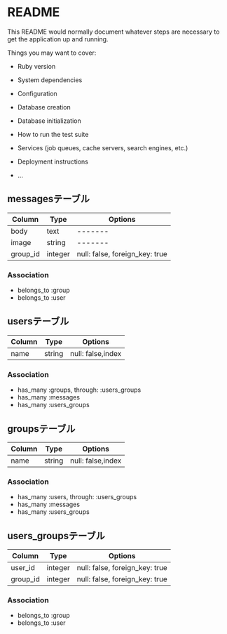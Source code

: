 # README

This README would normally document whatever steps are necessary to get the
application up and running.

Things you may want to cover:

* Ruby version

* System dependencies

* Configuration

* Database creation

* Database initialization

* How to run the test suite

* Services (job queues, cache servers, search engines, etc.)

* Deployment instructions

* ...


## messagesテーブル

|Column|Type|Options|
|------|----|-------|
|body|text|-------|
|image|string|-------|
|group_id|integer|null: false, foreign_key: true|

### Association
- belongs_to :group
- belongs_to :user


## usersテーブル

|Column|Type|Options|
|------|----|-------|
|name|string|null: false,index|

### Association
- has_many :groups, through: :users_groups
- has_many :messages
- has_many :users_groups


## groupsテーブル
|Column|Type|Options|
|------|----|-------|
|name|string|null: false,index|

### Association
- has_many :users, through: :users_groups
- has_many :messages
- has_many :users_groups


## users_groupsテーブル

|Column|Type|Options|
|------|----|-------|
|user_id|integer|null: false, foreign_key: true|
|group_id|integer|null: false, foreign_key: true|

### Association
- belongs_to :group
- belongs_to :user